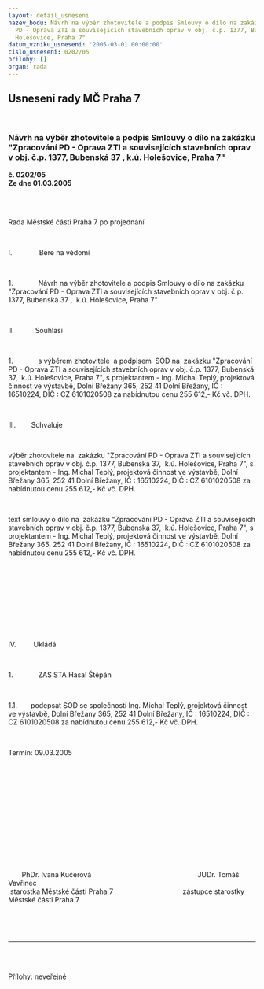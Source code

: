 ```yaml
---
layout: detail_usneseni
nazev_bodu: Návrh na výběr zhotovitele a podpis Smlouvy o dílo na zakázku "Zpracování
  PD - Oprava ZTI a souvisejících stavebních oprav v obj. č.p. 1377, Bubenská 37 ,  k.ú.
  Holešovice, Praha 7"
datum_vzniku_usneseni: '2005-03-01 00:00:00'
cislo_usneseni: 0202/05
prilohy: []
organ: rada
---
```

<div id="ucUsn_pList" class="usn">
	<span><h2>Usnesení rady MČ Praha 7 </h2>
<br></span><div class="standBody">
<span><h3>Návrh na výběr zhotovitele a podpis Smlouvy o dílo na zakázku "Zpracování PD - Oprava ZTI a souvisejících stavebních oprav v obj. č.p. 1377, Bubenská 37 ,  k.ú. Holešovice, Praha 7"</h3></span><div class="center">
		<strong>č. 0202/05</strong><br>
	</div>
<div class="center">
		<strong>Ze dne 01.03.2005</strong><br><br>
	</div>
<p><span><?xml:namespace prefix = o ns = "urn:schemas-microsoft-com:office:office" /><p></p></span></p>
<br><p><span>Rada Městské části Praha 7 po projednání<p></p></span></p>
<br><p><span>I.<span>              </span></span>Bere na vědomí</p>
<br><p><span>1.<span>             </span></span>Návrh na výběr zhotovitele a podpis Smlouvy o dílo na zakázku "Zpracování PD - Oprava ZTI a souvisejících stavebních oprav v obj. č.p. 1377, Bubenská 37 ,<span>  </span>k.ú. Holešovice, Praha 7"</p>
<br><p><span>II.<span>           </span></span>Souhlasí</p>
<br><p><span>1.<span>             </span></span>s výběrem zhotovitele<span>  </span>a podpisem<span>  </span>SOD na<span>  </span>zakázku "Zpracování PD - Oprava ZTI a souvisejících stavebních oprav v obj. č.p. 1377, Bubenská 37,<span>  </span>k.ú. Holešovice, Praha 7", s projektantem - Ing. Michal Teplý, projektová činnost ve výstavbě, Dolní Břežany 365, 252 41 Dolní Břežany, IČ : 16510224, DIČ : CZ 6101020508 za nabídnutou cenu 255 612,- Kč vč. DPH.</p>
<br><p><span>III.<span>        </span></span>Schvaluje</p>
<br><p>výběr zhotovitele na<span>  </span>zakázku "Zpracování PD - Oprava ZTI a souvisejících stavebních oprav v obj. č.p. 1377, Bubenská 37,<span>  </span>k.ú. Holešovice, Praha 7", s projektantem - Ing. Michal Teplý, projektová činnost ve výstavbě, Dolní Břežany 365, 252 41 Dolní Břežany, IČ : 16510224, DIČ : CZ 6101020508 za nabídnutou cenu 255 612,- Kč vč. DPH.</p>
<br><p>text smlouvy o dílo na<span>  </span>zakázku "Zpracování PD - Oprava ZTI a souvisejících stavebních oprav v obj. č.p. 1377, Bubenská 37,<span>  </span>k.ú. Holešovice, Praha 7", s projektantem - Ing. Michal Teplý, projektová činnost ve výstavbě, Dolní Břežany 365, 252 41 Dolní Břežany, IČ : 16510224, DIČ : CZ 6101020508 za nabídnutou cenu 255 612,- Kč vč. DPH. </p>
<br><p><p> </p></p>
<br><p><p> </p></p>
<br><p><span>IV.<span>         </span></span>Ukládá</p>
<br><p><span>1.<span>             </span></span>ZAS STA Hasal Štěpán</p>
<br><p><span>1.1.<span>       </span></span>podepsat SOD se společností Ing. Michal Teplý, projektová činnost ve výstavbě, Dolní Břežany 365, 252 41 Dolní Břežany, IČ : 16510224, DIČ : CZ 6101020508 za nabídnutou cenu 255 612,- Kč vč. DPH. </p>
<br><p>Termín: 09.03.2005</p>
<br><p align="left"><span><p> </p></span></p>
<br><p><span><p> </p></span></p>
<br><p><span><p> </p></span></p>
<br><p><span><span>       </span>PhDr. Ivana Kučerová<span>                                         </span><span>              </span>JUDr. Tomáš Vavřinec <br><span> </span>starostka Městské části Praha 7<span>                     </span><span>            </span><span>   </span>zástupce starostky Městské části Praha 7<p></p></span></p>
<br><p><br></p>
<hr>
<br><br><p></p>Přílohy: neveřejné</div>
</div>